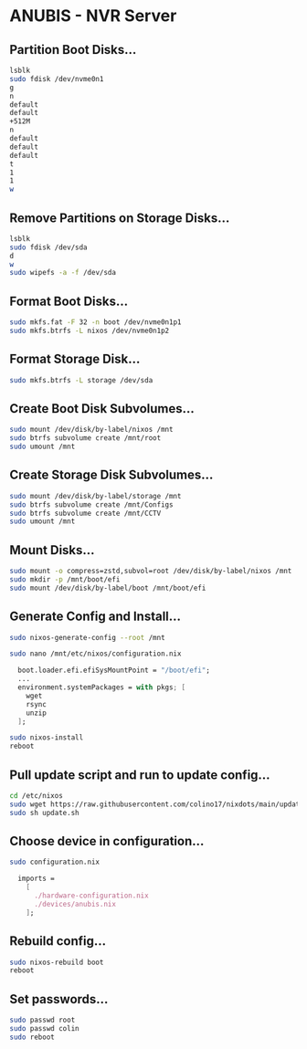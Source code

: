 # ANUBIS - NVR Server

## Partition Boot Disks...
```bash
lsblk
sudo fdisk /dev/nvme0n1
g
n
default
default
+512M
n
default
default
default
t
1
1
w
```

## Remove Partitions on Storage Disks...
```bash
lsblk
sudo fdisk /dev/sda
d
w
sudo wipefs -a -f /dev/sda
```

## Format Boot Disks...
```bash
sudo mkfs.fat -F 32 -n boot /dev/nvme0n1p1
sudo mkfs.btrfs -L nixos /dev/nvme0n1p2
```

## Format Storage Disk...
```bash
sudo mkfs.btrfs -L storage /dev/sda
```

## Create Boot Disk Subvolumes...
```bash
sudo mount /dev/disk/by-label/nixos /mnt
sudo btrfs subvolume create /mnt/root
sudo umount /mnt
```

## Create Storage Disk Subvolumes...
```bash
sudo mount /dev/disk/by-label/storage /mnt
sudo btrfs subvolume create /mnt/Configs
sudo btrfs subvolume create /mnt/CCTV
sudo umount /mnt
```

## Mount Disks...
```bash
sudo mount -o compress=zstd,subvol=root /dev/disk/by-label/nixos /mnt
sudo mkdir -p /mnt/boot/efi
sudo mount /dev/disk/by-label/boot /mnt/boot/efi
```

## Generate Config and Install...
```bash
sudo nixos-generate-config --root /mnt
```

```bash
sudo nano /mnt/etc/nixos/configuration.nix
```

```nix
  boot.loader.efi.efiSysMountPoint = "/boot/efi";
  ...
  environment.systemPackages = with pkgs; [
    wget
    rsync
    unzip
  ];
```

```bash
sudo nixos-install
reboot
```

## Pull update script and run to update config...
```bash
cd /etc/nixos
sudo wget https://raw.githubusercontent.com/colino17/nixdots/main/update.sh
sudo sh update.sh
```

## Choose device in configuration...
```bash
sudo configuration.nix
```
```nix
  imports =
    [
      ./hardware-configuration.nix
      ./devices/anubis.nix
    ];
```

## Rebuild config...
```bash
sudo nixos-rebuild boot
reboot
```

## Set passwords...
```bash
sudo passwd root
sudo passwd colin
sudo reboot
```
